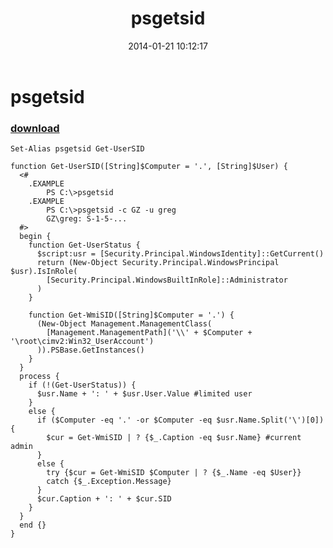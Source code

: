 ﻿---
pid:            4822
parent:         0
children:       
poster:         greg zakharov
title:          psgetsid
date:           2014-01-21 10:12:17
description:    
format:         posh
---

# psgetsid

### [download](4822.ps1)  



```posh
Set-Alias psgetsid Get-UserSID

function Get-UserSID([String]$Computer = '.', [String]$User) {
  <#
    .EXAMPLE
        PS C:\>psgetsid
    .EXAMPLE
        PS C:\>psgetsid -c GZ -u greg
        GZ\greg: S-1-5-...
  #>
  begin {
    function Get-UserStatus {
      $script:usr = [Security.Principal.WindowsIdentity]::GetCurrent()
      return (New-Object Security.Principal.WindowsPrincipal $usr).IsInRole(
        [Security.Principal.WindowsBuiltInRole]::Administrator
      )
    }
    
    function Get-WmiSID([String]$Computer = '.') {
      (New-Object Management.ManagementClass(
        [Management.ManagementPath]('\\' + $Computer + '\root\cimv2:Win32_UserAccount')
      )).PSBase.GetInstances()
    }
  }
  process {
    if (!(Get-UserStatus)) {
      $usr.Name + ': ' + $usr.User.Value #limited user
    }
    else {
      if ($Computer -eq '.' -or $Computer -eq $usr.Name.Split('\')[0]) {
        $cur = Get-WmiSID | ? {$_.Caption -eq $usr.Name} #current admin
      }
      else {
        try {$cur = Get-WmiSID $Computer | ? {$_.Name -eq $User}}
        catch {$_.Exception.Message}
      }
      $cur.Caption + ': ' + $cur.SID
    }
  }
  end {}
}
```
